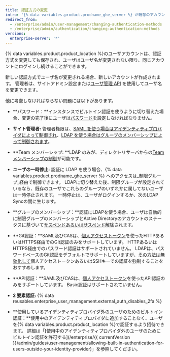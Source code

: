 ```yaml
---
title: 認証方式の変更
intro: '{% data variables.product.prodname_ghe_server %} が既存のアカウントを認証する方法は、いつでも変更できます。'
redirect_from:
  - /enterprise/admin/user-management/changing-authentication-methods
  - /enterprise/admin/authentication/changing-authentication-methods
versions:
  enterprise-server: '*'
---
```


{% data variables.product.product_location %}のユーザアカウントは、認証方式を変更しても保存され、ユーザはユーザ名が変更されない限り、同じアカウントにログインし続けることができます。

新しい認証方式でユーザ名が変更される場合、新しいアカウントが作成されます。 管理者は、サイトアドミン設定または[ユーザ管理 API](/rest/reference/enterprise-admin#update-the-username-for-a-user) を使用してユーザ名を変更できます。

他に考慮しなければならない問題には以下があります。

* **パスワード：**インスタンスでビルトイン認証を使うように切り替えた場合、変更の完了後にユーザは[パスワードを設定](/enterprise/user/articles/how-can-i-reset-my-password/)しなければなりません。

* **サイト管理者:** 管理者権限は、[SAML を使う場合はアイデンティティプロバイダによって制御され](/enterprise/admin/guides/user-management/using-saml/#saml-attributes)、[LDAP を使う場合はグループのメンバーシップによって制御されます](/enterprise/admin/authentication/using-ldap#configuring-ldap-with-your-github-enterprise-server-instance)。

* **Team メンバーシップ: **LDAP のみが、ディレクトリサーバからの[Team メンバーシップの制御](/enterprise/admin/authentication/using-ldap#configuring-ldap-with-your-github-enterprise-server-instance)が可能です。

* **ユーザの一時停止:** 認証に LDAP を使う場合、{% data variables.product.prodname_ghe_server %} へのアクセスは_制限グループ_経由で制御できます。 LDAPに切り替えた後、制限グループが設定されているなら、既存のユーザでこれらのグループのいずれかに属してないユーザは一時停止されます。 一時停止は、ユーザがログインするか、次のLDAP Syncの間に生じます。

* **グループのメンバーシップ：**認証にLDAPを使う場合、ユーザは自動的に制限グループのメンバーシップとActive Directoryのアカウントのステータスに基づいて[サスペンドあるいはサスペンド解除](/enterprise/admin/guides/user-management/suspending-and-unsuspending-users)されます。

* **Git認証：**SAML及びCASは、[個人アクセストークン](/articles/creating-an-access-token-for-command-line-use)を使ったHTTPあるいはHTTPS経由でのGIt認証のみをサポートしています。 HTTPあるいはHTTPS経由でのパスワード認証はサポートされていません。 LDAPは、パスワードベースのGit認証をデフォルトでサポートしていますが、[その方法は無効化して](/enterprise/admin/authentication/using-ldap#disabling-password-authentication-for-git-operations)個人アクセストークンあるいはSSHキーでの認証を強制することをおすすめします。

* **API認証：**SAML及びCASは、[個人アクセストークン](/articles/creating-an-access-token-for-command-line-use)を使ったAPI認証のみをサポートしています。 Basic認証はサポートされていません。

* **2 要素認証:** {% data reusables.enterprise_user_management.external_auth_disables_2fa %}

* **使用しているアイデンティティプロバイダ外のユーザのためのビルトイン認証：**使用中のアイデンティティプロバイダに追加することなく、ユーザを{% data variables.product.product_location %}で認証するよう招待できます。 詳細は「[使用中のアイデンティティプロバイダ外のユーザのためにビルトイン認証を許可する](/enterprise/{{ currentVersion }}/admin/guides/user-management/allowing-built-in-authentication-for-users-outside-your-identity-provider)」を参照してください。
